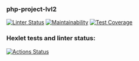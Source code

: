 ### php-project-lvl2
[![Linter Status](https://github.com/Amidope/php-project-lvl2/actions/workflows/workflow.yml/badge.svg)](https://github.com/Amidope/php-project-lvl2/actions/workflows/workflow.yml)
[![Maintainability](https://api.codeclimate.com/v1/badges/a99a88d28ad37a79dbf6/maintainability)](https://codeclimate.com/github/codeclimate/codeclimate/maintainability)
[![Test Coverage](https://api.codeclimate.com/v1/badges/a99a88d28ad37a79dbf6/test_coverage)](https://codeclimate.com/github/codeclimate/codeclimate/test_coverage)
### Hexlet tests and linter status:
[![Actions Status](https://github.com/Amidope/php-project-lvl2/workflows/hexlet-check/badge.svg)](https://github.com/Amidope/php-project-lvl2/actions)

